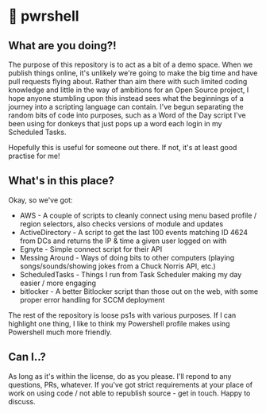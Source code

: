 # 🚀 pwrshell

## What are you doing?!

The purpose of this repository is to act as a bit of a demo space. When we publish things online, it's unlikely we're going to make the big time and have pull requests flying about.
Rather than aim there with such limited coding knowledge and little in the way of ambitions for an Open Source project, I hope anyone stumbling upon this instead sees what the beginnings of a journey into a scripting language can contain. I've begun separating the random bits of code into purposes, such as a Word of the Day script I've been using for donkeys that just pops up a word each login in my Scheduled Tasks.

Hopefully this is useful for someone out there. If not, it's at least good practise for me! 

## What's in this place?
Okay, so we've got:
* AWS - A couple of scripts to cleanly connect using menu based profile / region selectors, also checks versions of module and updates
* ActiveDirectory - A script to get the last 100 events matching ID 4624 from DCs and returns the IP & time a given user logged on with
* Egnyte  - Simple connect script for their API
* Messing Around  - Ways of doing bits to other computers (playing songs/sounds/showing jokes from a Chuck Norris API, etc.)
* ScheduledTasks  - Things I run from Task Scheduler making my day easier / more engaging
* bitlocker  - A better Bitlocker script than those out on the web, with some proper error handling for SCCM deployment

The rest of the repository is loose ps1s with various purposes.
If I can highlight one thing, I like to think my Powershell profile makes using Powershell much more friendly.

## Can I..?

As long as it's within the license, do as you please. I'll repond to any questions, PRs, whatever.
If you've got strict requirements at your place of work on using code / not able to republish source - get in touch. Happy to discuss.
